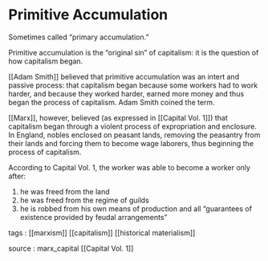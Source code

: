 # Primitive Accumulation

Sometimes called &ldquo;primary accumulation.&rdquo;

Primitive accumulation is the &ldquo;original sin&rdquo; of capitalism: it is the question of how capitalism began.

[[Adam Smith]] believed that primitive accumulation was an intert and passive process: that capitalism began because some workers had to work harder, and because they worked harder, earned more money and thus began the process of capitalism. Adam Smith coined the term.

[[Marx]], however, believed (as expressed in [[Capital Vol. 1]]) that capitalism began through a violent process of expropriation and enclosure. In England, nobles enclosed on peasant lands, removing the peasantry from their lands and forcing them to become wage laborers, thus beginning the process of capitalism.

According to Capital Vol. 1, the worker was able to become a worker only after:

1.  he was freed from the land
2.  he was freed from the regime of guilds
3.  he is robbed from his own means of production and all &ldquo;guarantees of existence provided by feudal arrangements&rdquo;

<!--listend-->

tags
: [[marxism]] [[capitalism]] [[historical materialism]]

source
: marx_capital [[Capital Vol. 1]]
